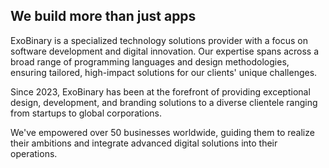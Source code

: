## We build more than just apps
ExoBinary is a specialized technology solutions provider with a focus on software development and digital innovation. Our expertise spans across a broad range of programming languages and design methodologies, ensuring tailored, high-impact solutions for our clients' unique challenges.

Since 2023, ExoBinary has been at the forefront of providing exceptional design, development, and branding solutions to a diverse clientele ranging from startups to global corporations.

We've empowered over 50 businesses worldwide, guiding them to realize their ambitions and integrate advanced digital solutions into their operations.
